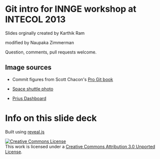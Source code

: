 
# Git intro for INNGE workshop at INTECOL 2013

Slides orginally created by Karthik Ram

modified by Naupaka Zimmerman

Question, comments, pull requests welcome.

## Image sources

* Commit figures from Scott Chacon's [Pro Git book](http://git-scm.com/book)

* [Space shuttle photo](http://www.flickr.com/photos/jurvetson/6912974136/)

* [Prius Dashboard](http://www.flickr.com/photos/shinerclay/5020338937/)

# Info on this slide deck

Built using [reveal.js](https://github.com/hakimel/reveal.js)

<a rel="license" href="http://creativecommons.org/licenses/by/3.0/"><img alt="Creative Commons License" style="border-width:0" src="http://i.creativecommons.org/l/by/3.0/88x31.png" /></a><br />This work is licensed under a <a rel="license" href="http://creativecommons.org/licenses/by/3.0/">Creative Commons Attribution 3.0 Unported License</a>.
